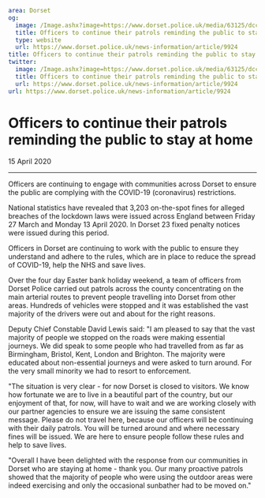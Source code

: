 ```yaml
area: Dorset
og:
  image: /Image.ashx?image=https://www.dorset.police.uk/media/63125/dcc-david-lewis.jpg&amp;amp;width=150
  title: Officers to continue their patrols reminding the public to stay at home
  type: website
  url: https://www.dorset.police.uk/news-information/article/9924
title: Officers to continue their patrols reminding the public to stay at home |
twitter:
  image: /Image.ashx?image=https://www.dorset.police.uk/media/63125/dcc-david-lewis.jpg&amp;amp;width=150
  title: Officers to continue their patrols reminding the public to stay at home
  url: https://www.dorset.police.uk/news-information/article/9924
url: https://www.dorset.police.uk/news-information/article/9924
```

# Officers to continue their patrols reminding the public to stay at home

15 April 2020

* * *

Officers are continuing to engage with communities across Dorset to ensure the public are complying with the COVID-19 (coronavirus) restrictions.

National statistics have revealed that 3,203 on-the-spot fines for alleged breaches of the lockdown laws were issued across England between Friday 27 March and Monday 13 April 2020. In Dorset 23 fixed penalty notices were issued during this period.

Officers in Dorset are continuing to work with the public to ensure they understand and adhere to the rules, which are in place to reduce the spread of COVID-19, help the NHS and save lives.

Over the four day Easter bank holiday weekend, a team of officers from Dorset Police carried out patrols across the county concentrating on the main arterial routes to prevent people travelling into Dorset from other areas. Hundreds of vehicles were stopped and it was established the vast majority of the drivers were out and about for the right reasons.

Deputy Chief Constable David Lewis said: "I am pleased to say that the vast majority of people we stopped on the roads were making essential journeys. We did speak to some people who had travelled from as far as Birmingham, Bristol, Kent, London and Brighton. The majority were educated about non-essential journeys and were asked to turn around. For the very small minority we had to resort to enforcement.

"The situation is very clear - for now Dorset is closed to visitors. We know how fortunate we are to live in a beautiful part of the country, but our enjoyment of that, for now, will have to wait and we are working closely with our partner agencies to ensure we are issuing the same consistent message. Please do not travel here, because our officers will be continuing with their daily patrols. You will be turned around and where necessary fines will be issued. We are here to ensure people follow these rules and help to save lives.

"Overall I have been delighted with the response from our communities in Dorset who are staying at home - thank you. Our many proactive patrols showed that the majority of people who were using the outdoor areas were indeed exercising and only the occasional sunbather had to be moved on."
